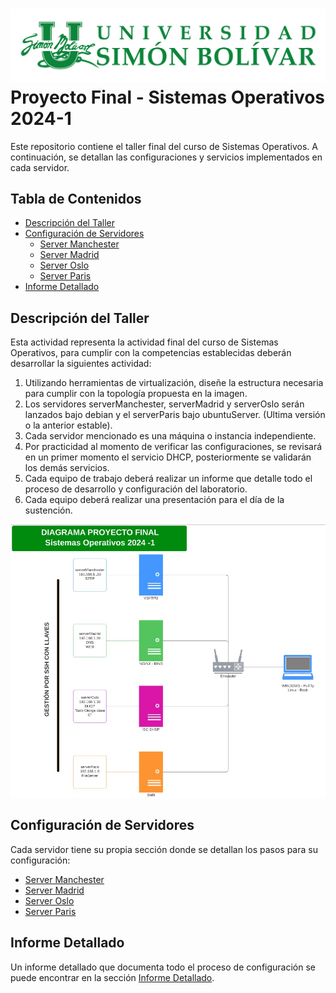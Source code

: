 # ![Logo Universidad](logo_universidad.png) Proyecto Final - Sistemas Operativos 2024-1

Este repositorio contiene el taller final del curso de Sistemas Operativos. A continuación, se detallan las configuraciones y servicios implementados en cada servidor.

## Tabla de Contenidos
- [Descripción del Taller](#descripción-del-taller)
- [Configuración de Servidores](#configuración-de-servidores)
  - [Server Manchester](serverManchester/README.md)
  - [Server Madrid](serverMadrid/README.md)
  - [Server Oslo](serverOslo/README.md)
  - [Server Paris](serverParis/README.md)
- [Informe Detallado](informe/README.md)

## Descripción del Taller

Esta actividad representa la actividad final del curso de Sistemas Operativos, para cumplir con la competencias establecidas deberán desarrollar la siguientes actividad:

1. Utilizando herramientas de virtualización, diseñe la estructura necesaria para cumplir con la topología propuesta en la imagen.
2. Los servidores serverManchester, serverMadrid y serverOslo serán lanzados bajo debian y el serverParis bajo ubuntuServer. (Ultima versión o la anterior estable).
3. Cada servidor mencionado es una máquina o instancia independiente.
4. Por practicidad al momento de verificar las configuraciones, se revisará en un primer momento el servicio DHCP, posteriormente se validarán los demás servicios.
5. Cada equipo de trabajo deberá realizar un informe que detalle todo el proceso de desarrollo y configuración del laboratorio.
6. Cada equipo deberá realizar una presentación para el día de la sustención.

![Diagrama de Topología](diagrama_topologia.png)

## Configuración de Servidores

Cada servidor tiene su propia sección donde se detallan los pasos para su configuración:
- [Server Manchester](serverManchester/README.md)
- [Server Madrid](serverMadrid/README.md)
- [Server Oslo](serverOslo/README.md)
- [Server Paris](serverParis/README.md)

## Informe Detallado

Un informe detallado que documenta todo el proceso de configuración se puede encontrar en la sección [Informe Detallado](informe/README.md).
